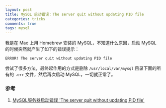 ```yaml
---
layout: post
title: MySQL 启动错误：The server quit without updating PID file
categories: tricks
comments: true
tags: mysql
---
```


我是在 Mac 上用 Homebrew 安装的 MySQL，不知道什么原因，启动 MySQL 的时候突然就产生了如下的错误提示：

```
ERROR! The server quit without updating PID file
```

尝试了很多方法，最终起作用的方式是删除 `/usr/local/var/mysql` 目录下面的所有的 `.err` 文件，然后再次启动 MySQL，一切就正常了。

### 参考
1. [MySQL服务器启动错误 'The server quit without updating PID file'](http://pein0119.github.io/2015/03/25/MySQL%E6%9C%8D%E5%8A%A1%E5%99%A8%E5%90%AF%E5%8A%A8%E9%94%99%E8%AF%AF-The-server-quit-without-updating-PID-file/)
